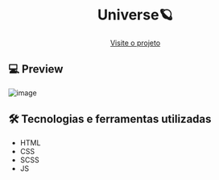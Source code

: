 <h1 align="center">
  <br> Universe🪐</h1>
 

<p align="center">
  <a href="/">Visite o projeto</a>
</p>


## 💻 Preview

![image](https://github.com/camilagsoares/universe/assets/85360804/eccec6c3-6d3e-4a39-ae04-0e8ea5eb70d8)


## 🛠 Tecnologias e ferramentas utilizadas
* HTML
* CSS
* SCSS
* JS

